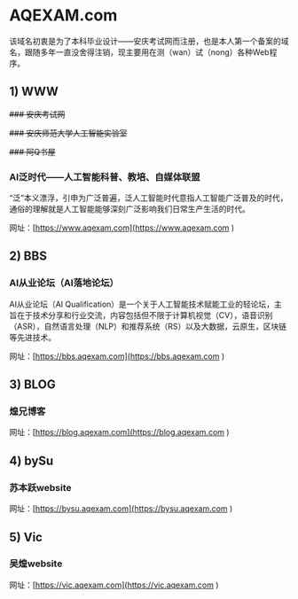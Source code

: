 # AQEXAM.com

该域名初衷是为了本科毕业设计——安庆考试网而注册，也是本人第一个备案的域名，跟随多年一直没舍得注销，现主要用在测（wan）试（nong）各种Web程序。

## 1) WWW

~~### 安庆考试网~~

~~### 安庆师范大学人工智能实验室~~

~~### 阿Q书屋~~

### AI泛时代——人工智能科普、教培、自媒体联盟

“泛”本义漂浮，引申为广泛普遍，泛人工智能时代意指人工智能广泛普及的时代，通俗的理解就是人工智能能够深刻广泛影响我们日常生产生活的时代。

网址：[https://www.aqexam.com](<https://www.aqexam.com> )

## 2) BBS

### AI从业论坛（AI落地论坛）

AI从业论坛（AI Qualification）是一个关于人工智能技术赋能工业的轻论坛，主旨在于技术分享和行业交流，内容包括但不限于计算机视觉（CV），语音识别（ASR），自然语言处理（NLP）和推荐系统（RS）以及大数据，云原生，区块链等先进技术。

网址：[https://bbs.aqexam.com](<https://bbs.aqexam.com> )

## 3) BLOG

### 煌兄博客

网址：[https://blog.aqexam.com](<https://blog.aqexam.com> )

## 4) bySu

### 苏本跃website

网址：[https://bysu.aqexam.com](<https://bysu.aqexam.com> )

## 5) Vic

### 吴煌website

网址：[https://vic.aqexam.com](<https://vic.aqexam.com> )
